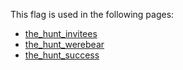 This flag is used in the following pages:
 - [the_hunt_invitees](../events/the_hunt_invitees.md)
 - [the_hunt_werebear](../events/the_hunt_werebear.md)
 - [the_hunt_success](../events/the_hunt_success.md)
